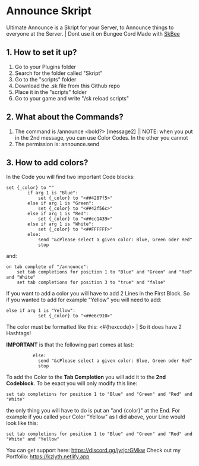 # Announce Skript

Ultimate Announce is a Skript for your Server, to Announce things to everyone at the Server. | Dont use it on Bungee Cord
Made with [SkBee](https://modrinth.com/plugin/skbee)

## 1. How to set it up?
1. Go to your Plugins folder
2. Search for the folder called "Skript"
3. Go to the "scripts" folder
4. Download the .sk file from this Github repo
5. Place it in the "scripts" folder
6. Go to your game and write "/sk reload scripts"

## 2. What about the Commands?
1. The command is /announce <color> <message> <bold?> [message2] || NOTE: when you put in the 2nd message, you can use Color Codes. In the other you cannot
2. The permission is: announce.send

## 3. How to add colors?
In the Code you will find two important Code blocks:
```
set {_color} to ""
        if arg 1 is "Blue":
            set {_color} to "<##4287f5>"
        else if arg 1 is "Green":
            set {_color} to "<##42f56c>"
        else if arg 1 is "Red":
            set {_color} to "<##cc1439>"
        else if arg 1 is "White":
            set {_color} to "<##FFFFFF>"
        else:
            send "&cPlease select a given color: Blue, Green oder Red"
            stop
```

and:
```
on tab complete of "/announce":
    set tab completions for position 1 to "Blue" and "Green" and "Red" and "White"
    set tab completions for position 3 to "true" and "false"
```

If you want to add a color you will have to add 2 Lines in the First Block. So if you wanted to add for example "Yellow" you will need to add:
```
else if arg 1 is "Yellow":
            set {_color} to "<##e6c910>"
```
The color must be formatted like this: <#{hexcode}> | So it does have 2 Hashtags!

**IMPORTANT** is that the following part comes at last:
```
          else:
            send "&cPlease select a given color: Blue, Green oder Red"
            stop
```

To add the Color to the **Tab Completion** you will add it to the **2nd Codeblock**. To be exact you will only modify this line:
```
set tab completions for position 1 to "Blue" and "Green" and "Red" and "White"
```

the only thing you will have to do is put an "and {color}" at the End. For example if you called your Color "Yellow" as I did above, your Line would look like this:
```
set tab completions for position 1 to "Blue" and "Green" and "Red" and "White" and "Yellow"
```


You can get support here: https://discord.gg/jyrjcrGMkw
Check out my Portfolio: https://kzlyth.netlify.app
